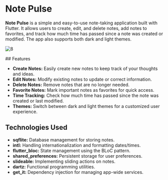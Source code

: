 # Note Pulse

**Note Pulse** is a simple and easy-to-use note-taking application built with Flutter. It allows users to create, edit, and delete notes, add notes to favorites, and track how much time has passed since a note was created or modified. The app also supports both dark and light themes.

<p align="center"> 

![8](https://github.com/user-attachments/assets/d5bab203-1deb-4dc9-bb8c-ef6c75aacd7e)

</p>
## Features

- **Create Notes:** Easily create new notes to keep track of your thoughts and ideas.
- **Edit Notes:** Modify existing notes to update or correct information.
- **Delete Notes:** Remove notes that are no longer needed.
- **Favorite Notes:** Mark important notes as favorites for quick access.
- **Time Tracking:** Check how much time has passed since the note was created or last modified.
- **Themes:** Switch between dark and light themes for a customized user experience.

## Technologies Used

- **sqflite:** Database management for storing notes.
- **intl:** Handling internationalization and formatting dates/times.
- **flutter_bloc:** State management using the BLoC pattern.
- **shared_preferences:** Persistent storage for user preferences.
- **slideable:** Implementing sliding actions on notes.
- **dartz:** Functional programming utilities.
- **get_it:** Dependency injection for managing app-wide services.
